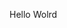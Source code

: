 Hello Wolrd









































































































































































































































































































































































































































































































































































































































































































































































































































































































































































































































































































































































































































































































































































































































































































































































































































































































































































































































































































































































































































































































































































































































































































































































































































































































































































































































































































































































































































































































































































































































































































































































































































































































































































































































































































































































